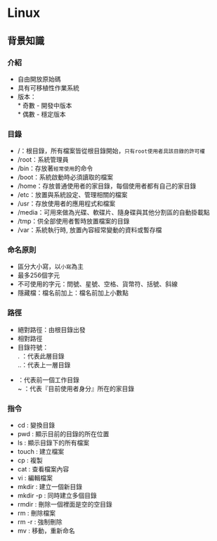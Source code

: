 # Linux
## 背景知識
### 介紹
   * 自由開放原始碼
   * 具有可移植性作業系統
   * 版本：  
    *  奇數 - 開發中版本  
    *  偶數 - 穩定版本
### 目錄
   * /：根目錄，所有檔案皆從根目錄開始，`只有root使用者具該目錄的許可權`  
   * /root：系統管理員
   * /bin：存放著`經常使用`的命令
   * /boot：系統啟動時必須讀取的檔案
   * /home：存放普通使用者的家目錄，每個使用者都有自己的家目錄
   * /etc：放置與系統設定、管理相關的檔案
   * /usr：存放使用者的應用程式和檔案
   * /media：可用來做為光碟、軟碟片、隨身碟與其他分割區的自動掛載點
   * /tmp：供全部使用者暫時放置檔案的目錄
   * /var：系統執行時, 放置內容經常變動的資料或暫存檔
### 命名原則
   * 區分大小寫，以`小寫`為主
   * 最多256個字元
   * 不可使用的字元：問號、星號、空格、貨幣符、括號、斜線
   * 隱藏檔：檔名前加上：檔名前加上小數點 
### 路徑
   * 絕對路徑：由根目錄出發
   * 相對路徑
   * 目錄符號：  
   . ：代表此層目錄  
   ..：代表上一層目錄  
   - ：代表前一個工作目錄  
   ~ ：代表『目前使用者身分』所在的家目錄
### 指令
   * cd : 變換目錄
   * pwd : 顯示目前的目錄的所在位置
   * ls : 顯示目錄下的所有檔案
   * touch : 建立檔案
   * cp : 複製
   * cat : 查看檔案內容
   * vi : 編輯檔案
   * mkdir : 建立一個新目錄
   * mkdir -p : 同時建立多個目錄 
   * rmdir : 刪除一個裡面是空的空目錄
   * rm : 刪除檔案
   * rm -r : 強制刪除
   * mv : 移動，重新命名

